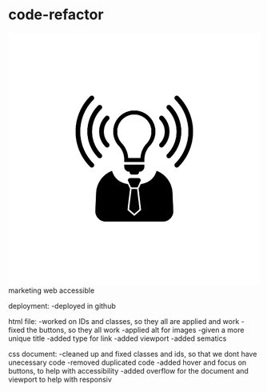 # code-refactor
![alt text](Assets\brand-awareness.png)
marketing web accessible

deployment:
-deployed in github

html file:
-worked on IDs and classes, so they all are applied and work
-fixed the buttons, so they all work
-applied alt for images
-given a more unique title
-added type for link
-added viewport
-added sematics

css document:
-cleaned up and fixed classes and ids, so that we dont have unecessary code
-removed duplicated code
-added hover and focus on buttons, to help with accessibility
-added overflow for the document and viewport to help with responsiv